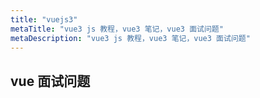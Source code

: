 ```yaml
---
title: "vuejs3"
metaTitle: "vue3 js 教程，vue3 笔记，vue3 面试问题"
metaDescription: "vue3 js 教程，vue3 笔记，vue3 面试问题"
---
```


## vue 面试问题

